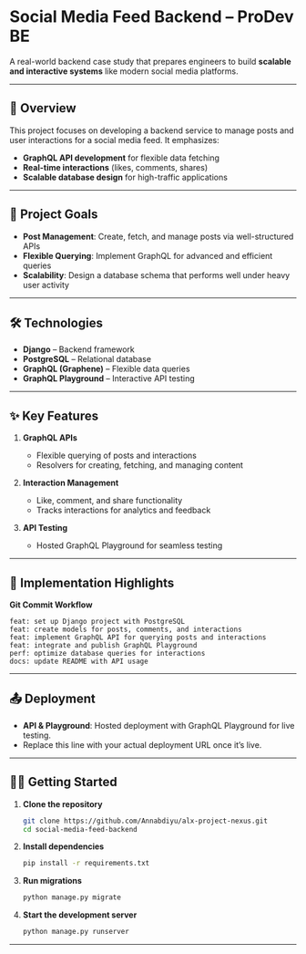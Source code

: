 

# Social Media Feed Backend – ProDev BE

A real-world backend case study that prepares engineers to build **scalable and interactive systems** like modern social media platforms.

---

## 📌 Overview

This project focuses on developing a backend service to manage posts and user interactions for a social media feed.
It emphasizes:

* **GraphQL API development** for flexible data fetching
* **Real-time interactions** (likes, comments, shares)
* **Scalable database design** for high-traffic applications

---

## 🎯 Project Goals

* **Post Management**: Create, fetch, and manage posts via well-structured APIs
* **Flexible Querying**: Implement GraphQL for advanced and efficient queries
* **Scalability**: Design a database schema that performs well under heavy user activity

---

## 🛠️ Technologies

* **Django** – Backend framework
* **PostgreSQL** – Relational database
* **GraphQL (Graphene)** – Flexible data queries
* **GraphQL Playground** – Interactive API testing

---

## ✨ Key Features

1. **GraphQL APIs**

   * Flexible querying of posts and interactions
   * Resolvers for creating, fetching, and managing content

2. **Interaction Management**

   * Like, comment, and share functionality
   * Tracks interactions for analytics and feedback

3. **API Testing**

   * Hosted GraphQL Playground for seamless testing

---

## 🚀 Implementation Highlights

**Git Commit Workflow**

```
feat: set up Django project with PostgreSQL  
feat: create models for posts, comments, and interactions  
feat: implement GraphQL API for querying posts and interactions  
feat: integrate and publish GraphQL Playground  
perf: optimize database queries for interactions  
docs: update README with API usage  
```

---

## 📤 Deployment

* **API & Playground**: Hosted deployment with GraphQL Playground for live testing.
* Replace this line with your actual deployment URL once it’s live.

---



## 🧑‍💻 Getting Started

1. **Clone the repository**

   ```bash
   git clone https://github.com/Annabdiyu/alx-project-nexus.git
   cd social-media-feed-backend
   ```
2. **Install dependencies**

   ```bash
   pip install -r requirements.txt
   ```
3. **Run migrations**

   ```bash
   python manage.py migrate
   ```
4. **Start the development server**

   ```bash
   python manage.py runserver
   ```


---


